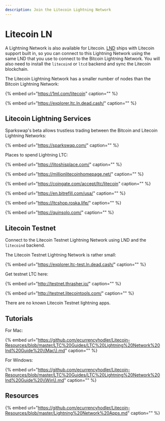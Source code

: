 ```yaml
---
description: Join the Litecoin Lightning Network
---
```


# Litecoin LN

A Lightning Network is also available for Litecoin.  [LND](litecoin.md) ships with Litecoin support built in, so you can connect to this Lightning Network using the same LND that you use to connect to the Bitcoin Lightning Network.  You will also need to install the `litecoind` or `ltcd` backend and sync the Litecoin blockchain.

The Litecoin Lightning Network has a smaller number of nodes than the Bitcoin Lightning Network:

{% embed url="https://1ml.com/litecoin" caption="" %}

{% embed url="https://explorer.ltc.ln.dead.cash/" caption="" %}

## Litecoin Lightning Services

Sparkswap's beta allows trustless trading between the Bitcoin and Litecoin Lightning Networks:

{% embed url="https://sparkswap.com/" caption="" %}

Places to spend Lightning LTC:

{% embed url="https://litoshisplace.com/" caption="" %}

{% embed url="https://millionlitecoinhomepage.net/" caption="" %}

{% embed url="https://coingate.com/accept/ltc/litecoin" caption="" %}

{% embed url="https://en.bitrefill.com/usa/" caption="" %}

{% embed url="https://ltcshop.roska.life/" caption="" %}

{% embed url="https://quinsolo.com/" caption="" %}

## Litecoin Testnet

Connect to the Litecoin Testnet Lightning Network using LND and the `litecoind` backend.

The Litecoin Testnet Lightning Network is rather small:

{% embed url="https://explorer.ltc-test.ln.dead.cash/" caption="" %}

Get testnet LTC here:

{% embed url="http://testnet.thrasher.io/" caption="" %}

{% embed url="http://testnet.litecointools.com/" caption="" %}

There are no known Litecoin Testnet lightning apps.

## Tutorials

For Mac:

{% embed url="https://github.com/ecurrencyhodler/Litecoin-Resources/blob/master/LTC%20Guides/LTC%20Lightning%20Network%20lnd%20Guide%20\(Mac\).md" caption="" %}

For Windows:

{% embed url="https://github.com/ecurrencyhodler/Litecoin-Resources/blob/master/LTC%20Guides/LTC%20Lightning%20Network%20lnd%20Guide%20\(Win\).md" caption="" %}

## Resources

{% embed url="https://github.com/ecurrencyhodler/Litecoin-Resources/blob/master/Lightning%20Network%20Apps.md" caption="" %}

